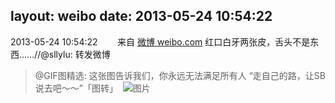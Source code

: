 layout: weibo
date: 2013-05-24 10:54:22
---
2013-05-24 10:54:22  &nbsp;&nbsp;&nbsp;&nbsp;&nbsp;&nbsp; 来自 <a href="http://weibo.com/" rel="nofollow">微博 weibo.com</a>
红口白牙两张皮，舌头不是东西……//@sllylu: 转发微博
>  @GIF图精选: 这张图告诉我们，你永远无法满足所有人 “走自己的路，让SB说去吧～～”「图转」 ​​​
>  ![图片](https://ww1.sinaimg.cn/large/6e7905a7jw1e4yof48qajj20c809ft9g.jpg)
